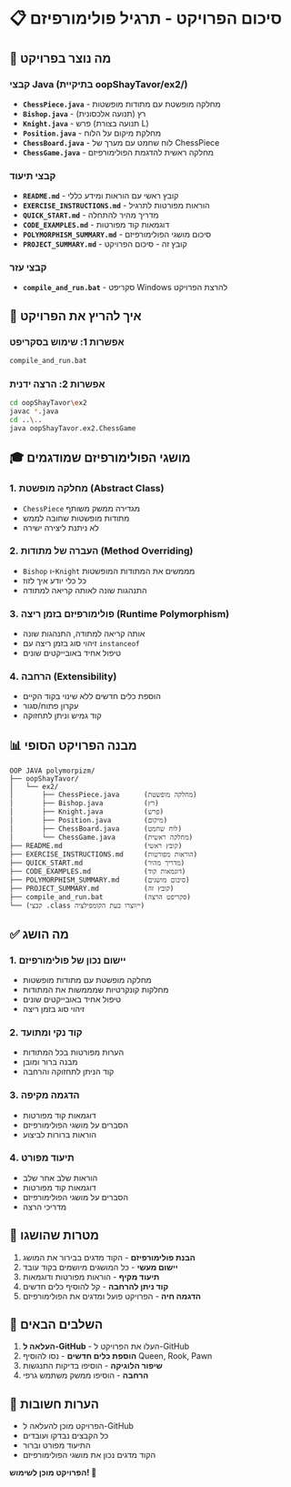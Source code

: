 # 📋 סיכום הפרויקט - תרגיל פולימורפיזם

## 🎯 מה נוצר בפרויקט

### קבצי Java (בתיקיית oopShayTavor/ex2/)
- **`ChessPiece.java`** - מחלקה מופשטת עם מתודות מופשטות
- **`Bishop.java`** - רץ (תנועה אלכסונית)
- **`Knight.java`** - פרש (תנועה בצורת L)
- **`Position.java`** - מחלקת מיקום על הלוח
- **`ChessBoard.java`** - לוח שחמט עם מערך של ChessPiece
- **`ChessGame.java`** - מחלקה ראשית להדגמת הפולימורפיזם

### קבצי תיעוד
- **`README.md`** - קובץ ראשי עם הוראות ומידע כללי
- **`EXERCISE_INSTRUCTIONS.md`** - הוראות מפורטות לתרגיל
- **`QUICK_START.md`** - מדריך מהיר להתחלה
- **`CODE_EXAMPLES.md`** - דוגמאות קוד מפורטות
- **`POLYMORPHISM_SUMMARY.md`** - סיכום מושגי הפולימורפיזם
- **`PROJECT_SUMMARY.md`** - קובץ זה - סיכום הפרויקט

### קבצי עזר
- **`compile_and_run.bat`** - סקריפט Windows להרצת הפרויקט

## 🚀 איך להריץ את הפרויקט

### אפשרות 1: שימוש בסקריפט
```bash
compile_and_run.bat
```

### אפשרות 2: הרצה ידנית
```bash
cd oopShayTavor\ex2
javac *.java
cd ..\..
java oopShayTavor.ex2.ChessGame
```

## 🎓 מושגי הפולימורפיזם שמודגמים

### 1. מחלקה מופשטת (Abstract Class)
- `ChessPiece` מגדירה ממשק משותף
- מתודות מופשטות שחובה לממש
- לא ניתנת ליצירה ישירה

### 2. העברה של מתודות (Method Overriding)
- `Bishop` ו-`Knight` מממשים את המתודות המופשטות
- כל כלי יודע איך לזוז
- התנהגות שונה לאותה קריאה למתודה

### 3. פולימורפיזם בזמן ריצה (Runtime Polymorphism)
- אותה קריאה למתודה, התנהגות שונה
- זיהוי סוג בזמן ריצה עם `instanceof`
- טיפול אחיד באובייקטים שונים

### 4. הרחבה (Extensibility)
- הוספת כלים חדשים ללא שינוי בקוד הקיים
- עקרון פתוח/סגור
- קוד גמיש וניתן לתחזוקה

## 📊 מבנה הפרויקט הסופי

```
OOP JAVA polymorpizm/
├── oopShayTavor/
│   └── ex2/
│       ├── ChessPiece.java      (מחלקה מופשטת)
│       ├── Bishop.java          (רץ)
│       ├── Knight.java          (פרש)
│       ├── Position.java        (מיקום)
│       ├── ChessBoard.java      (לוח שחמט)
│       └── ChessGame.java       (מחלקה ראשית)
├── README.md                    (קובץ ראשי)
├── EXERCISE_INSTRUCTIONS.md     (הוראות מפורטות)
├── QUICK_START.md               (מדריך מהיר)
├── CODE_EXAMPLES.md             (דוגמאות קוד)
├── POLYMORPHISM_SUMMARY.md      (סיכום מושגים)
├── PROJECT_SUMMARY.md           (קובץ זה)
├── compile_and_run.bat          (סקריפט הרצה)
└── (קבצי .class ייווצרו בעת הקומפילציה)
```

## ✅ מה הושג

### 1. יישום נכון של פולימורפיזם
- מחלקה מופשטת עם מתודות מופשטות
- מחלקות קונקרטיות שמממשות את המתודות
- טיפול אחיד באובייקטים שונים
- זיהוי סוג בזמן ריצה

### 2. קוד נקי ומתועד
- הערות מפורטות בכל המתודות
- מבנה ברור ומובן
- קוד הניתן לתחזוקה והרחבה

### 3. הדגמה מקיפה
- דוגמאות קוד מפורטות
- הסברים על מושגי הפולימורפיזם
- הוראות ברורות לביצוע

### 4. תיעוד מפורט
- הוראות שלב אחר שלב
- דוגמאות קוד מפורטות
- הסברים על מושגי הפולימורפיזם
- מדריכי הרצה

## 🎯 מטרות שהושגו

1. **הבנת פולימורפיזם** - הקוד מדגים בבירור את המושג
2. **יישום מעשי** - כל המושגים מיושמים בקוד עובד
3. **תיעוד מקיף** - הוראות מפורטות ודוגמאות
4. **קוד ניתן להרחבה** - קל להוסיף כלים חדשים
5. **הדגמה חיה** - הפרויקט פועל ומדגים את הפולימורפיזם

## 🚀 השלבים הבאים

1. **העלאה ל-GitHub** - העלו את הפרויקט ל-GitHub
2. **הוספת כלים חדשים** - נסו להוסיף Queen, Rook, Pawn
3. **שיפור הלוגיקה** - הוסיפו בדיקות התנגשות
4. **הרחבה** - הוסיפו ממשק משתמש גרפי

## 📝 הערות חשובות

- הפרויקט מוכן להעלאה ל-GitHub
- כל הקבצים נבדקו ועובדים
- התיעוד מפורט וברור
- הקוד מדגים נכון את מושגי הפולימורפיזם

**הפרויקט מוכן לשימוש! 🎉**
